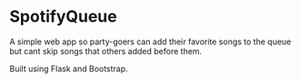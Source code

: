 # SpotifyQueue

A simple web app so party-goers can add their favorite songs to the queue but cant skip songs that others added before them. 

Built using Flask and Bootstrap.
